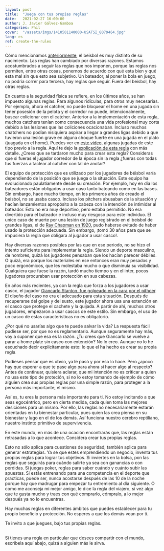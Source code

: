 ```yaml
---
layout: post
title:  "Juega con tus propias reglas"
date:   2021-02-27 16:00:00
author: J. Javier Gálvez-Gamboa
categories: Phil
cover:  "/assets/imgs/1410501140000-USATSI_8079464.jpg"
lang: es
ref: create-the-rules
---
```


Cómo mencionamos [anteriormente](https://123doubleplay.com/es/phil/2021/01/30/change-rule/), el beisbol es muy distinto de su nacimiento. Las reglas han cambiado por diversas razones. Estamos acostumbrados a seguir las reglas que nos imponen, porque las reglas nos permiten, entre otras cosas, ponernos de acuerdo con qué esta bien y qué esta mal sin que esto sea subjetivo. Un bateador, al poner la bola en juego, no podría correr para tercera, hay reglas que seguir. Fuera del beisbol, hay otras reglas.

En cuanto a la seguridad física se refiere, en los últimos años, se han impuesto algunas reglas. Para algunos ridículas, para otros muy necesarias. Por ejemplo, ahora el catcher, no puede bloquear el home en una jugada sin tener posesión de la pelota y el corredor no puede, intencionalmente, buscar colicionar con el catcher. Anterior a la implementación de esta regla, muchos catchers tenían como consecuencia una vida profesional muy corta debido a las lesiones que las coliciones ocacionaban. Incluso muchos chatchers no podían nisiquiera aspirar a llegar a grandes ligas debido a que tuvieron una lesión grave en alguna choque fuerte en una jugada en el plato (juagada en el home). Puedes ver en [este video](https://youtu.be/qe3qCWHVh68), algunas jugadas de este tipo previo a la regla. Aquí te dejo la [explicación de esta regla](https://www.mlb.com/news/mlb-institutes-new-rule-on-home-plate-collisions/c-68267610) con más detalle. ¿Crees que se tardaron mucho para crear esta regla? Consideras que si fueras el jugador corredor de la época sin la regla ¿fueras con todas tus fuerzas a taclear al catcher con tal de anotar?

El equipo de protección que es utilizado por los jugadores de béisbol varía dependiendo de la posición que se juega o la situación. Este equipo ha evolucionado paulatiamente desde su creación. Por ejemplo, hoy en día los bateadores están obligados a usar caso tanto bateando como en las bases. Sin embargo, hace mucho tiempo, en los primeros años de creado el beisbol, no se usaba casco. Incluso los pitchers abusaban de la situación y hacían lanzamientos apropósito a la cabeza con la intención de intimidar al bateador. Esto no era muy deportivo, pero estaba permitido. No era divertido para el bateador e incluso muy riesgoso para este individuo. El unico caso de muerte por una lesión de juego registrado en el beisbol de grandes ligas, el de [Ray Chapman en 1920](https://en.wikipedia.org/wiki/Ray_Chapman), pudo haberse evitado de haber usado la protección adecuada. Sin embargo, ¡tomó 30 años para que se impusiera la regla que obligara al jugador a usar casco!.

Hay diversas razones posibles por las que en ese periodo, no se hizo el intento suficiente para implementar la regla. Siendo un deporte masculino, de hombres, quizá los jugadores pensaban que los hacían parecer débiles. O quizá, era porque los materiales en ese entonces eran muy pesados y poco ergonómicos, que les molestaba mucho o que disminuía su visibilidad. Cualquiera que fuese la razón, tardó mucho tiempo y en el inter, pocos jugadores procuraban usar protección en sus cabezas.

En años más recientes, ya con la regla que forza a los jugadores a usar casco, el jugador [Giancarlo Stanton, fue golpeado en la cara por el pithcer](https://youtu.be/W5Bg3oaHI8I). El diseño del caso no era el adecuado para esta situación. Después de recuperarse del golpe y del susto, este jugador ahora usa una extención en el casco que protege el cachete y la quijada. A partir de ahí, muchos otros jugadores, empezaron a usar cascos de este estilo. Sin embargo, el uso de un casco de estas características no es obligatorio.

¿Por qué no usarías algo que te puede salvar la vida? La respuesta fácil pudiese ser, por que no es reglamentario. Aunque seguramente hay más, voy a suponer que esa es la razón. ¿Tu crees que Giancarlo se vuelve a parar a home plate sin casco con extención? No lo creo. Aunque no lo he escuchado decir explicitamente esto: lo que el ha hecho es crear su propia regla.

Pudieses pensar que es obvio, ya le pasó y por eso lo hace. Pero ¿apoco hay que esperar a que te pase algo para ahora si hacer algo al respecto? Antes de continuar, quisiera aclarar, que mi intención no es criticar a quien no usa este tipo de proteción, si no lo estoy tomando de ejemplo de cómo alguien crea sus propias reglas por una simple razón, para proteger a la persona más importante, el mismo.

Así es, tu eres la persona más importante para ti. No estoy incitando a que seas egocéntrico, pero en cierta medida, cada quien toma las mejores desiciones para un mismo. Por ello, las reglas no necesariamente estarán orientadas en tu bienestar particular, pues quien las crea piensa en su bienestar y lugo en el de los demás. Así funciona nuestro cerebro reptiliano, nuestro instinto primitivo de supervivencia. 

En este mundo, en más de una ocación encontrarás que, las reglas están retrasadas a lo que acontece. Considera crear tus propias reglas.

Esto no sólo aplica para cuestiones de seguridad, también aplica para generar estrategias. Ya se que estes emprendiendo un negocio, inventa tus propias reglas para lograr tus objetivos. Si inviertes en la bolsa, pon las reglas que seguirás para cuándo salirte ya sea con ganancias o con perdidas. Si juegas poker, reglas para saber cuándo y cuánto subir las apuestas. Si estás entrenando para una competencia en el deporte que practicas, puede ser, nunca acostarse después de las 10 de la noche porque hay que madrugar para empezar tu entremiento al día siguiente. O como me aconseja mi mejor amigo, le dice la regla del viajero, si vez algo que te gusta mucho y traes con qué comprarlo, cómpralo, a lo mejor después ya no lo encuentras. 

Hay muchas reglas en diferentes ámbitos que puedes establecer para tu propio beneficio y protección. No esperes a que los demás vean por ti.

Te invito a que juegues, bajo tus propias reglas.


<br/>
Si tienes una regla en particular que desees compartir con el mundo, escríbela aquí abajo, quizá a alguien más le sirva.
